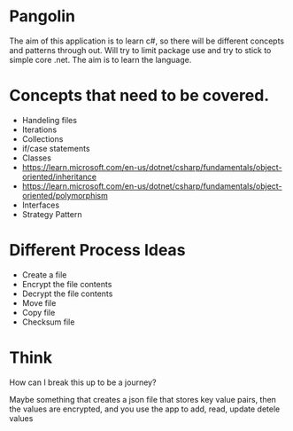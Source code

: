 # Pangolin

The aim of this application is to learn c#, so there will be different concepts and patterns through out. Will try to limit package use and try to stick to simple core .net. The aim is to learn the language.

# Concepts that need to be covered.
- Handeling files
- Iterations
- Collections
- if/case statements
- Classes
- https://learn.microsoft.com/en-us/dotnet/csharp/fundamentals/object-oriented/inheritance
- https://learn.microsoft.com/en-us/dotnet/csharp/fundamentals/object-oriented/polymorphism
- Interfaces
- Strategy Pattern

# Different Process Ideas
- Create a file
- Encrypt the file contents
- Decrypt the file contents
- Move file
- Copy file
- Checksum file

# Think
How can I break this up to be a journey?

Maybe something that creates a json file that stores key value pairs, then the values are encrypted, and you use the app to add, read, update detele values